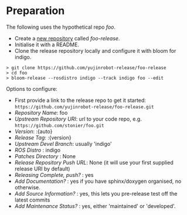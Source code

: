 # Preparation

The following uses the hypothetical repo _foo_.

* Create a [new repository](https://github.com/organizations/yujinrobot-release/repositories/new) called _foo-release_.
 * Initialise it with a README.
* Clone the release repository locally and configure it with bloom for indigo.

```
> git clone https://github.com/yujinrobot-release/foo-release
> cd foo
> bloom-release --rosdistro indigo --track indigo foo --edit
```

Options to configure:

* First provide a link to the release repo to get it started: `https://github.com/yujinrobot-release/foo-release.git`
* _Repository Name_: foo
* _Upstream Repository URI_: url to your code repo, e.g. `https://github.com/stonier/foo.git`
* _Version_: :{auto}
* _Release Tag_: :{version}
* _Upstream Devel Branch_: usually 'indigo'
* _ROS Distro_ : indigo
* _Patches Directory_ : None
* _Release Repository Push URL_: None (it will use your first supplied release URI by default)
* _Releasing Complete, push?_ : yes
* _Add Documentation?_ : yes if you have sphinx/doxygen organised, no otherwise.
* _Add Source Information?_ : yes, this lets you pre-release test off the latest commits
* _Add Maintenance Status?_ : yes, either 'maintained' or 'developed'.


